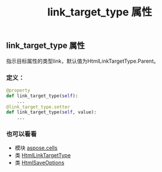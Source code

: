 ﻿---
title: link_target_type 属性
second_title: Aspose.Cells for Python via .NET API 参考文献
description:
type: docs
weight: 480
url: /zh/python-net/aspose.cells/htmlsaveoptions/link_target_type/
is_root: false
---
## link_target_type 属性

指示目标属性的类型<a>link，默认值为HtmlLinkTargetType.Parent。
### 定义：
```python
@property
def link_target_type(self):
    ...
@link_target_type.setter
def link_target_type(self, value):
    ...
```

### 也可以看看
* 模块 [aspose.cells](../../)
* 类 [HtmlLinkTargetType](/cells/zh/python-net/aspose.cells/htmllinktargettype)
* 类 [HtmlSaveOptions](/cells/zh/python-net/aspose.cells/htmlsaveoptions)
